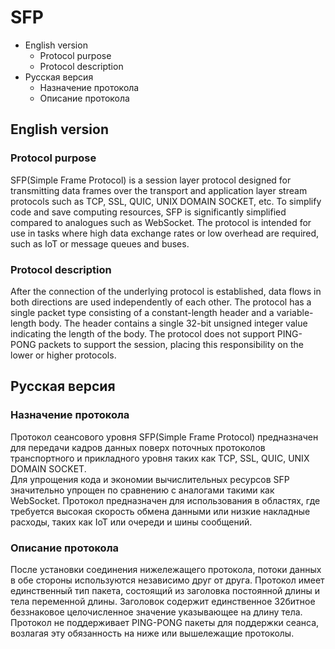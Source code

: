 # SFP
- English version
    - Protocol purpose
    - Protocol description
- Русская версия
    - Назначение протокола
    - Описание протокола
## English version
### Protocol purpose
SFP(Simple Frame Protocol) is a session layer protocol designed for transmitting data frames over the transport and application layer stream protocols such as TCP, SSL, QUIC, UNIX DOMAIN SOCKET, etc.
To simplify code and save computing resources, SFP is significantly simplified compared to analogues such as WebSocket.
The protocol is intended for use in tasks where high data exchange rates or low overhead are required, such as IoT or message queues and buses.  
### Protocol description
After the connection of the underlying protocol is established, data flows in both directions are used independently of each other.
The protocol has a single packet type consisting of a constant-length header and a variable-length body.
The header contains a single 32-bit unsigned integer value indicating the length of the body.
The protocol does not support PING-PONG packets to support the session, placing this responsibility on the lower or higher protocols.
## Русская версия
### Назначение протокола
Протокол сеансового уровня SFP(Simple Frame Protocol) предназначен для передачи кадров данных поверх поточных протоколов транспортного и прикладного уровня таких как TCP, SSL, QUIC, UNIX DOMAIN SOCKET.  
Для упрощения кода и экономии вычислительных ресурсов SFP значительно упрощен по сравнению с аналогами такими как WebSocket.
Протокол предназначен для использования в областях, где требуется высокая скорость обмена данными или низкие накладные расходы, таких как IoT или очереди и шины сообщений.
### Описание протокола
После установки соединения нижележащего протокола, потоки данных в обе стороны используются независимо друг от друга.
Протокол имеет единственный тип пакета, состоящий из заголовка постоянной длины и тела переменной длины.
Заголовок содержит единственное 32битное беззнаковое целочисленное значение указывающее на длину тела.
Протокол не поддерживает PING-PONG пакеты для поддержки сеанса, возлагая эту обязанность на ниже или вышележащие протоколы.
